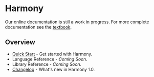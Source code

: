 # Harmony

Our online documentation is still a work in progress. For more complete documentation see the [textbook](reference/textbook.md).

## Overview

* [Quick Start](guides/introduction.md) - Get started with Harmony.
* Language Reference - *Coming Soon*.
* Library Reference - *Coming Soon*.
* [Changelog](changelog.md) - What's new in Harmony 1.0.
